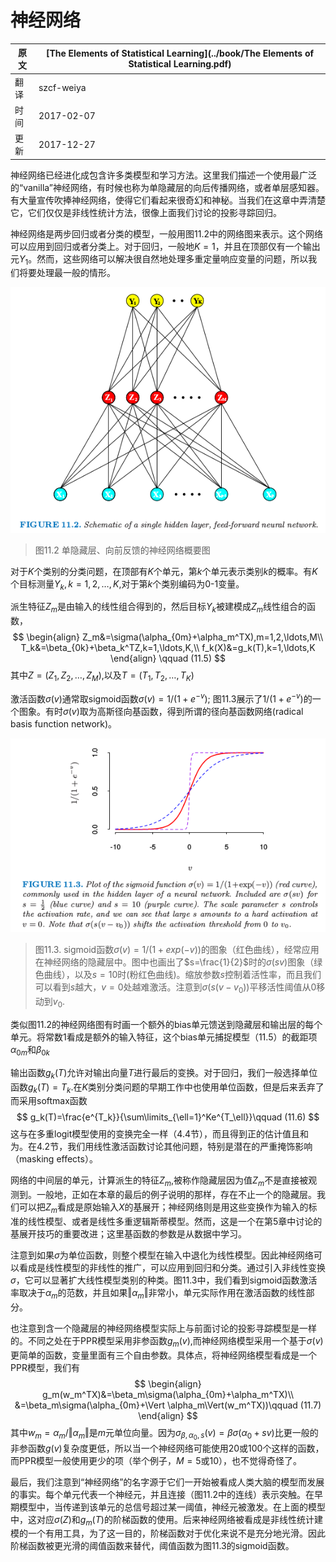 # 神经网络

| 原文   | [The Elements of Statistical Learning](../book/The Elements of Statistical Learning.pdf) |
| ---- | ---------------------------------------- |
| 翻译   | szcf-weiya                               |
| 时间   | 2017-02-07                               |
|更新|2017-12-27|

神经网络已经进化成包含许多类模型和学习方法。这里我们描述一个使用最广泛的“vanilla”神经网络，有时候也称为单隐藏层的向后传播网络，或者单层感知器。有大量宣传吹捧神经网络，使得它们看起来很奇幻和神秘。当我们在这章中弄清楚它，它们仅仅是非线性统计方法，很像上面我们讨论的投影寻踪回归。

神经网络是两步回归或者分类的模型，一般用图11.2中的网络图来表示。这个网络可以应用到回归或者分类上。对于回归，一般地$K=1$，并且在顶部仅有一个输出元$Y_1$。然而，这些网络可以解决很自然地处理多重定量响应变量的问题，所以我们将要处理最一般的情形。

![](../img/11/fig11.2.png)

> 图11.2 单隐藏层、向前反馈的神经网络概要图

对于$K$个类别的分类问题，在顶部有$K$个单元，第$k$个单元表示类别$k$的概率。有$K$个目标测量$Y_k,k=1,2,\ldots,K$,对于第$k$个类别编码为0-1变量。

派生特征$Z_m$是由输入的线性组合得到的，然后目标$Y_k$被建模成$Z_m$线性组合的函数，
$$
\begin{align}
Z_m&=\sigma(\alpha_{0m}+\alpha_m^TX),m=1,2,\ldots,M\\
T_k&=\beta_{0k}+\beta_k^TZ,k=1,\ldots,K,\\
f_k(X)&=g_k(T),k=1,\ldots,K
\end{align}
\qquad (11.5)
$$
其中$Z=(Z_1,Z_2,\ldots,Z_M)$,以及$T=(T_1,T_2,\ldots,T_K)$

激活函数$\sigma(v)$通常取sigmoid函数$\sigma(v)=1/(1+e^{-v})$; 图11.3展示了$1/(1+e^{-v})$的一个图象。有时$\sigma(v)$取为高斯径向基函数，得到所谓的径向基函数网络(radical basis function network)。

![](../img/11/fig11.3.png)

> 图11.3. sigmoid函数$\sigma(v)=1/(1+exp(-v))$的图象（红色曲线），经常应用在神经网络的隐藏层中。图中也画出了$s=\frac{1}{2}$时的$\sigma(sv)$图象（绿色曲线），以及$s=10$时(粉红色曲线)。缩放参数$s$控制着活性率，而且我们可以看到$s$越大，$v=0$处越难激活。注意到$\sigma(s(v-v_0))$平移活性阈值从0移动到$v_0$.

类似图11.2的神经网络图有时画一个额外的bias单元馈送到隐藏层和输出层的每个单元。将常数1看成是额外的输入特征，这个bias单元捕捉模型（11.5）的截距项$\alpha_{0m}$和$\beta_{0k}$

输出函数$g_k(T)$允许对输出向量$T$进行最后的变换。对于回归，我们一般选择单位函数$g_k(T)=T_k$.在$K$类别分类问题的早期工作中也使用单位函数，但是后来丢弃了而采用softmax函数
$$
g_k(T)=\frac{e^{T_k}}{\sum\limits_{\ell=1}^Ke^{T_\ell}}\qquad (11.6)
$$
这与在多重logit模型使用的变换完全一样（4.4节），而且得到正的估计值且和为。在4.2节，我们用线性激活函数讨论其他问题，特别是潜在的严重掩饰影响（masking effects）。

网络的中间层的单元，计算派生的特征$Z_m$,被称作隐藏层因为值$Z_m$不是直接被观测到。一般地，正如在本章的最后的例子说明的那样，存在不止一个的隐藏层。我们可以把$Z_m$看成是原始输入$X$的基展开；神经网络则是用这些变换作为输入的标准的线性模型、或者是线性多重逻辑斯蒂模型。然而，这是一个在第5章中讨论的基展开技巧的重要改进；这里基函数的参数是从数据中学习。

注意到如果$\sigma$为单位函数，则整个模型在输入中退化为线性模型。因此神经网络可以看成是线性模型的非线性的推广，可以应用到回归和分类。通过引入非线性变换$\sigma$，它可以显著扩大线性模型类别的种类。图11.3中，我们看到sigmoid函数激活率取决于$\alpha_m$的范数，并且如果$\Vert \alpha_m\Vert$非常小，单元实际作用在激活函数的线性部分。

也注意到含一个隐藏层的神经网络模型实际上与前面讨论的投影寻踪模型是一样的。不同之处在于PPR模型采用非参函数$g_m(v)$,而神经网络模型采用一个基于$\sigma(v)$更简单的函数，变量里面有三个自由参数。具体点，将神经网络模型看成是一个PPR模型，我们有
$$
\begin{align}
g_m(w_m^TX)&=\beta_m\sigma(\alpha_{0m}+\alpha_m^TX)\\
&=\beta_m\sigma(\alpha_{0m}+\Vert \alpha_m\Vert(w_m^TX))\qquad (11.7)
\end{align}
$$
其中$w_m=\alpha_m/\Vert \alpha_m\Vert$是$m$元单位向量。因为$\sigma_{\beta,\alpha_0,s}(v)=\beta\sigma(\alpha_0+sv)$比更一般的非参函数$g(v)$复杂度更低，所以当一个神经网络可能使用20或100个这样的函数，而PPR模型一般使用更少的项（举个例子，$M=5$或10），也不觉得奇怪了。

最后，我们注意到“神经网络”的名字源于它们一开始被看成人类大脑的模型而发展的事实。每个单元代表一个神经元，并且连接（图11.2中的连线）表示突触。在早期模型中，当传递到该单元的总信号超过某一阈值，神经元被激发。在上面的模型中，这对应$\sigma(Z)$和$g_m(T)$的阶梯函数的使用。后来神经网络被看成是非线性统计建模的一个有用工具，为了这一目的，阶梯函数对于优化来说不是充分地光滑。因此阶梯函数被更光滑的阈值函数来替代，阈值函数为图11.3的sigmoid函数。
